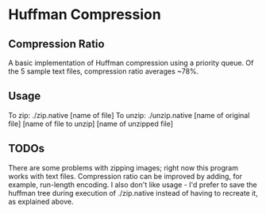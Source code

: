 # Huffman Compression

## Compression Ratio

A basic implementation of Huffman compression using a priority queue. Of the 5 sample text files, compression ratio averages ~78%.

## Usage

To zip: 	./zip.native [name of file]
To unzip:	./unzip.native [name of original file] [name of file to unzip] [name of unzipped file]

## TODOs

There are some problems with zipping images; right now this program works with text files. Compression ratio
can be improved by adding, for example, run-length encoding. I also don't like usage - I'd prefer to save the huffman tree
during execution of ./zip.native instead of having to recreate it, as explained above.
